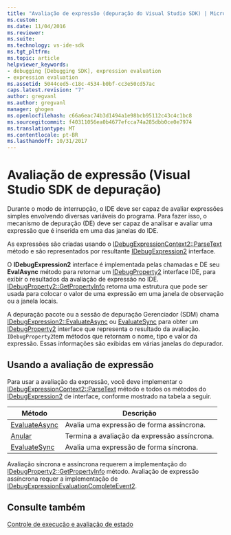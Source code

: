 ```yaml
---
title: "Avaliação de expressão (depuração do Visual Studio SDK) | Microsoft Docs"
ms.custom: 
ms.date: 11/04/2016
ms.reviewer: 
ms.suite: 
ms.technology: vs-ide-sdk
ms.tgt_pltfrm: 
ms.topic: article
helpviewer_keywords:
- debugging [Debugging SDK], expression evaluation
- expression evaluation
ms.assetid: 5044ced5-c18c-4534-b0bf-cc3e50cd57ac
caps.latest.revision: "7"
author: gregvanl
ms.author: gregvanl
manager: ghogen
ms.openlocfilehash: c66a6eac74b3d1494a1e98bcb95112c43c4c1bc8
ms.sourcegitcommit: f40311056ea0b4677efcca74a285dbb0ce0e7974
ms.translationtype: MT
ms.contentlocale: pt-BR
ms.lasthandoff: 10/31/2017
---
```

# <a name="expression-evaluation-visual-studio-debugging-sdk"></a>Avaliação de expressão (Visual Studio SDK de depuração)
Durante o modo de interrupção, o IDE deve ser capaz de avaliar expressões simples envolvendo diversas variáveis do programa. Para fazer isso, o mecanismo de depuração (DE) deve ser capaz de analisar e avaliar uma expressão que é inserida em uma das janelas do IDE.  
  
 As expressões são criadas usando o [IDebugExpressionContext2::ParseText](../../extensibility/debugger/reference/idebugexpressioncontext2-parsetext.md) método e são representados por resultante [IDebugExpression2](../../extensibility/debugger/reference/idebugexpression2.md) interface.  
  
 O **IDebugExpression2** interface é implementada pelas chamadas e DE seu **EvalAsync** método para retornar um [IDebugProperty2](../../extensibility/debugger/reference/idebugproperty2.md) interface IDE, para exibir o resultados da avaliação de expressão no IDE. [IDebugProperty2::GetPropertyInfo](../../extensibility/debugger/reference/idebugproperty2-getpropertyinfo.md) retorna uma estrutura que pode ser usada para colocar o valor de uma expressão em uma janela de observação ou a janela locais.  
  
 A depuração pacote ou a sessão de depuração Gerenciador (SDM) chama [IDebugExpression2::EvaluateAsync](../../extensibility/debugger/reference/idebugexpression2-evaluateasync.md) ou [EvaluateSync](../../extensibility/debugger/reference/idebugexpression2-evaluatesync.md) para obter um [IDebugProperty2](../../extensibility/debugger/reference/idebugproperty2.md) interface que representa o resultado da avaliação. `IDebugProperty2`tem métodos que retornam o nome, tipo e valor da expressão. Essas informações são exibidas em várias janelas do depurador.  
  
## <a name="using-expression-evaluation"></a>Usando a avaliação de expressão  
 Para usar a avaliação da expressão, você deve implementar o [IDebugExpressionContext2::ParseText](../../extensibility/debugger/reference/idebugexpressioncontext2-parsetext.md) método e todos os métodos do [IDebugExpression2](../../extensibility/debugger/reference/idebugexpression2.md) de interface, conforme mostrado na tabela a seguir.  
  
|Método|Descrição|  
|------------|-----------------|  
|[EvaluateAsync](../../extensibility/debugger/reference/idebugexpression2-evaluateasync.md)|Avalia uma expressão de forma assíncrona.|  
|[Anular](../../extensibility/debugger/reference/idebugexpression2-abort.md)|Termina a avaliação da expressão assíncrona.|  
|[EvaluateSync](../../extensibility/debugger/reference/idebugexpression2-evaluatesync.md)|Avalia uma expressão de forma síncrona.|  
  
 Avaliação síncrona e assíncrona requerem a implementação do [IDebugProperty2::GetPropertyInfo](../../extensibility/debugger/reference/idebugproperty2-getpropertyinfo.md) método. Avaliação de expressão assíncrona requer a implementação de [IDebugExpressionEvaluationCompleteEvent2](../../extensibility/debugger/reference/idebugexpressionevaluationcompleteevent2.md).  
  
## <a name="see-also"></a>Consulte também  
 [Controle de execução e avaliação de estado](../../extensibility/debugger/execution-control-and-state-evaluation.md)
